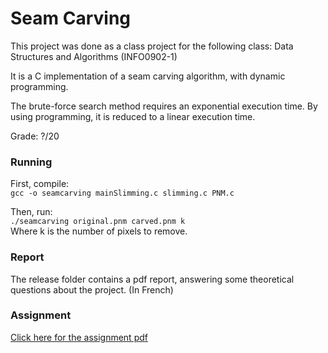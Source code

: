 # Seam Carving

This project was done as a class project for the following class:
Data Structures and Algorithms (INFO0902-1)

It is a C implementation of a seam carving algorithm, with dynamic programming.

The brute-force search method requires an exponential execution time. By using
programming, it is reduced to a linear execution time.

Grade: ?/20

### Running

First, compile:  
`gcc -o seamcarving mainSlimming.c slimming.c PNM.c`

Then, run:  
`./seamcarving original.pnm carved.pnm k`  
Where k is the number of pixels to remove.

### Report
The release folder contains a pdf report, answering some theoretical questions
about the project. (In French)

### Assignment
[Click here for the assignment pdf](http://www.montefiore.ulg.ac.be/~jmbegon/2019_2020/sda/p3.pdf)